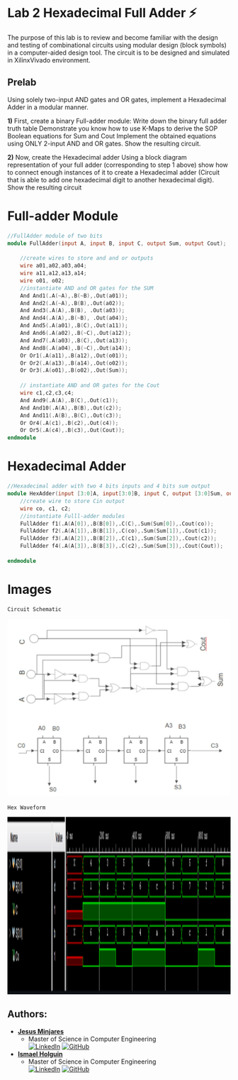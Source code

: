 # Lab 2 Hexadecimal Full Adder :zap:
The purpose of this lab is to review and become familiar with the design and testing of 
combinational circuits using modular design (block symbols) in a computer-aided design tool. 
The circuit is to be designed and simulated in XilinxVivado environment. 

## Prelab
Using solely two-input AND gates and OR gates, implement a Hexadecimal Adder in a 
modular manner.

**1)** First, create a binary Full-adder module: 
        Write down the binary full adder truth table
        Demonstrate you know how to use K-Maps to derive the SOP Boolean equations for Sum and Cout
        Implement the obtained equations using ONLY 2-input AND and OR gates. Show the resulting circuit. 
        
 **2)** Now, create the Hexadecimal adder
        Using a block diagram representation of your full adder (corresponding to step 1 above) show how to connect 
        enough instances of it to create a Hexadecimal adder (Circuit that is able to add one hexadecimal digit to another hexadecimal digit). 
        Show the resulting circuit
       
# Full-adder Module
```verilog
//FullAdder module of two bits 
module FullAdder(input A, input B, input C, output Sum, output Cout);

    //create wires to store and and or outputs
    wire a01,a02,a03,a04;
    wire a11,a12,a13,a14;
    wire o01, o02;
    //instantiate AND and OR gates for the SUM
    And And1(.A(~A),.B(~B),.Out(a01)); 
    And And2(.A(~A),.B(B),.Out(a02));
    And And3(.A(A),.B(B), .Out(a03));
    And And4(.A(A),.B(~B), .Out(a04));
    And And5(.A(a01),.B(C),.Out(a11));
    And And6(.A(a02),.B(~C),.Out(a12));
    And And7(.A(a03),.B(C),.Out(a13));
    And And8(.A(a04),.B(~C),.Out(a14));
    Or Or1(.A(a11),.B(a12),.Out(o01));
    Or Or2(.A(a13),.B(a14),.Out(o02));
    Or Or3(.A(o01),.B(o02),.Out(Sum));
    
    // instantiate AND and OR gates for the Cout
    wire c1,c2,c3,c4;
    And And9(.A(A),.B(C),.Out(c1));
    And And10(.A(A),.B(B),.Out(c2));
    And And11(.A(B),.B(C),.Out(c3));
    Or Or4(.A(c1),.B(c2),.Out(c4));
    Or Or5(.A(c4),.B(c3),.Out(Cout));
endmodule
```

# Hexadecimal Adder
```verilog
//Hexadecimal adder with two 4 bits inputs and 4 bits sum output 
module HexAdder(input [3:0]A, input[3:0]B, input C, output [3:0]Sum, output Cout);
    //create wire to store Cin output
    wire co, c1, c2;
    //instantiate Fulll-adder modules
    FullAdder f1(.A(A[0]),.B(B[0]),.C(C),.Sum(Sum[0]),.Cout(co));
    FullAdder f2(.A(A[1]),.B(B[1]),.C(co),.Sum(Sum[1]),.Cout(c1));
    FullAdder f3(.A(A[2]),.B(B[2]),.C(c1),.Sum(Sum[2]),.Cout(c2));
    FullAdder f4(.A(A[3]),.B(B[3]),.C(c2),.Sum(Sum[3]),.Cout(Cout));
    
endmodule  
```
# Images
    Circuit Schematic

<img src="images/schematic.png"  height="400">    
    
    Hex Waveform

<img src="images/WaveForm_HexAddr.png"  height="400">

## Authors:
* [**Jesus Minjares**](https://github.com/jminjares4)
    * Master of Science in Computer Engineering <br>
[![LinkedIn](https://img.shields.io/badge/LinkedIn-0077B5?style=for-the-badge&logo=linkedin&logoColor=white&style=flat)](https://www.linkedin.com/in/jesus-minjares-157a21195/) [![GitHub](https://img.shields.io/badge/GitHub-100000?style=for-the-badge&logo=github&logoColor=white&style=flat)](https://github.com/jminjares4)
* [**Ismael Holguin**](https://github.com/iholguin6)
    * Master of Science in Computer Engineering <br>
[![LinkedIn](https://img.shields.io/badge/LinkedIn-0077B5?style=for-the-badge&logo=linkedin&logoColor=white&style=flat)](https://www.linkedin.com/in/ismael-holguin-5ab421224/) [![GitHub](https://img.shields.io/badge/GitHub-100000?style=for-the-badge&logo=github&logoColor=white&style=flat)](https://github.com/iholguin6)
    